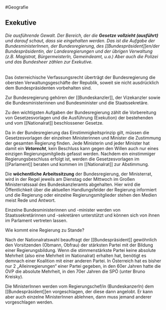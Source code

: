#Geografie 

## Exekutive
###### Die ausführende Gewalt. Der Bereich, der die **Gesetze vollzieht (ausführt)** und darauf schaut, dass sie eingehalten werden. Das ist die Aufgabe der BundesministerInnen, der Bundesregierung, des [[Bundespräsident]]en/der Bundespräsidentin, der Landesregierungen und der übrigen Verwaltung (z.B. Magistrat, BürgermeisterIn, Gemeindeamt, u.a.) Aber auch die Polizei und das Bundesheer zählen zur Exekutive.

Das österreichische Verfassungsrecht überträgt der Bundesregierung die obersten Verwaltungsgeschäfte der Republik, soweit sie nicht ausdrücklich dem Bundespräsidenten vorbehalten sind. 

Zur Bundesregierung gehören der [[Bundeskanzler]], der Vizekanzler sowie die Bundesministerinnen und Bundesminister und die Staatssekretäre. 

Zu den wichtigsten Aufgaben der Bundesregierung zählt die Vorbereitung von Gesetzesvorlagen und die Ausführung (Exekution) der bestehenden und vom [[Nationalrat]] beschlossener Gesetze.  

Da in der Bundesregierung das Einstimmigkeitsprinzip gilt, müssen die Gesetzesvorlagen der einzelnen Ministerinnen und Minister die Zustimmung der gesamten Regierung finden. Jede Ministerin und jeder Minister hat damit ein ***Vetorecht***, kein Beschluss kann gegen den Willen auch nur eines einzigen Regierungsmitglieds gefasst werden. Nachdem ein einstimmiger Regierungsbeschluss erfolgt ist, werden die Gesetzesvorlagen im [[Parlament]] beraten und kommen im [[Nationalrat]] zur Abstimmung.  

Die **wöchentliche Arbeitssitzung** der Bundesregierung, der Ministerrat, wird in der Regel jeweils am Dienstag oder Mittwoch im Großen Ministerratssaal des Bundeskanzleramts abgehalten. Hier wird die Öffentlichkeit über die aktuellen Handlungsfelder der Regierung informiert und die Regierung oder einzelne Regierungsmitglieder stehen den Medien meist Rede und Antwort.  

Einzelne Bundesministerinnen und -minister werden von Staatssekretärinnen und -sekretären unterstützt und können sich von ihnen im Parlament vertreten lassen.  

Wie kommt eine Regierung zu Stande? 

Nach der Nationalratswahl beauftragt der [[Bundespräsident]] gewöhnlich den Vorsitzenden (Obmann, Obfrau) der stärksten Partei mit der Bildung einer Regierungsbildung. Wenn die stimmenstärkste Partei keine absolute Mehrheit (also eine Mehrheit im Nationalrat) erhalten hat, benötigt es demnach einer Koalition mit einer anderen Partei. In Österreich hat es bisher nur 2 „Alleinregierungen“ einer Partei gegeben, in den 60er Jahren hatte die ÖVP die absolute Mehrheit, in den 70er Jahren die SPÖ (unter Bruno Kreisky). 

Die MinisterInnen werden vom Regierungschef/in (BundeskanzerIn) dem [[Bundespräsident]]en vorgeschlagen, der diese dann angelobt. Er kann aber auch einzelne MinisterInnen ablehnen, dann muss jemand anderer vorgeschlagen werden.